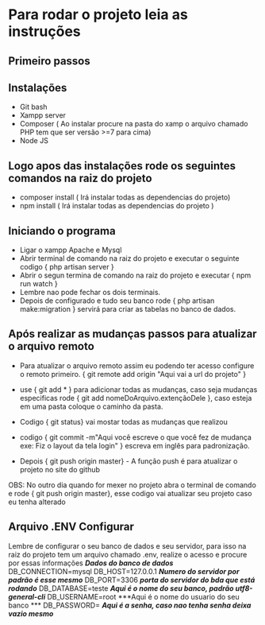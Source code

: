 # Para rodar o projeto leia as instruções

## Primeiro passos

## Instalações
* Git bash
* Xampp server 
* Composer ( Ao instalar procure na pasta do xamp o arquivo chamado PHP tem que ser versão >=7 para cima)
* Node JS

## Logo apos das instalações rode os seguintes comandos na raiz do projeto 
* composer install ( Irá instalar todas as dependencias do projeto)
* npm install ( Irá instalar todas as dependencias do projeto )

## Iniciando o programa
* Ligar o xampp Apache e Mysql
* Abrir terminal de comando na raiz do projeto e executar o seguinte codigo { php artisan server } 
* Abrir o segun termina de comando na raiz do projeto e executar { npm run watch } 
* Lembre nao pode fechar os dois terminais. 
* Depois de configurado e tudo seu banco rode { php artisan make:migration } servirá para criar as tabelas no banco de dados.

## Após realizar as mudanças passos para atualizar o arquivo remoto 
* Para atualizar o arquivo remoto assim eu podendo ter acesso configure o remoto primeiro. { git remote add origin "Aqui vai a url do projeto" }
* use { git add * } para adicionar todas as mudanças, caso seja mudanças especificas rode { git add nomeDoArquivo.extençãoDele }, caso esteja em uma pasta coloque o caminho da pasta. 

* Codigo { git status} vai mostar todas as mudanças que realizou

* codigo { git commit -m"Aqui você escreve o que você fez de mudança exe: Fiz o layout da tela login" } escreva em inglês para padronização. 

* Depois { git push origin master} - A função push é para atualizar o projeto no site do github 

OBS: No outro dia quando for mexer no projeto abra o terminal de comando e rode { git push origin master}, esse codigo vai atualizar seu projeto caso eu tenha alterado


## Arquivo .ENV Configurar 
Lembre de configurar o seu banco de dados e seu servidor, para isso na raiz do projeto tem um arquivo chamado .env, realize o acesso e procure por essas informações 
***Dados do banco de dados***
DB_CONNECTION=mysql
DB_HOST=127.0.0.1   ***Numero do servidor por padrão é esse mesmo***
DB_PORT=3306       ***porta do servidor do bda que está rodando***
DB_DATABASE=teste  ***Aqui é o nome do seu banco, padrão utf8-general-cli***
DB_USERNAME=root   ***Aqui é o nome do usuario do seu banco ***
DB_PASSWORD=       ***Aqui é a senha,  caso nao tenha senha deixa vazio mesmo***